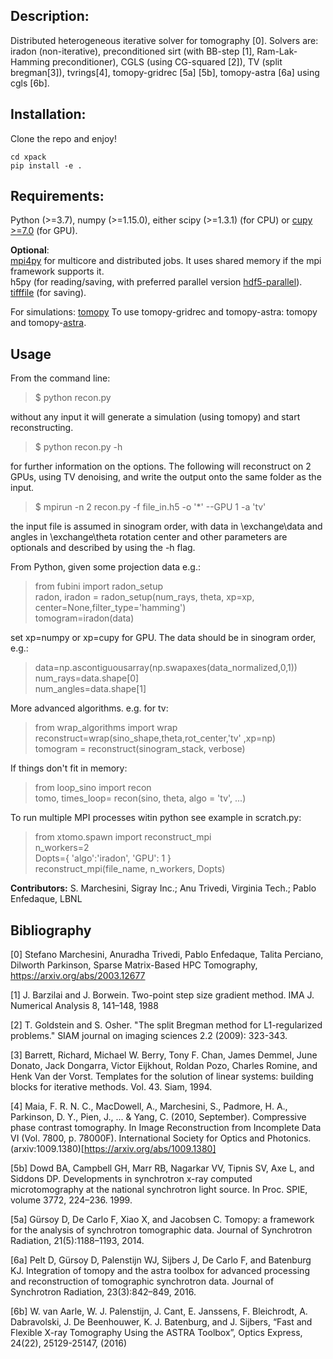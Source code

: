 ## Description:

Distributed heterogeneous iterative solver for tomography [0]. 
Solvers are: iradon (non-iterative), preconditioned sirt (with BB-step [1], Ram-Lak-Hamming preconditioner), CGLS (using CG-squared [2]), TV (split bregman[3]), tvrings[4], tomopy-gridrec [5a] [5b], tomopy-astra [6a] using cgls [6b].

## Installation:
Clone the repo and enjoy!
```
cd xpack
pip install -e .
```

## Requirements:
Python (>=3.7), numpy (>=1.15.0), either scipy (>=1.3.1)  (for CPU) or [cupy >=7.0](https://docs-cupy.chainer.org/en/stable/index.html) (for GPU).

**Optional**:  
[mpi4py](https://mpi4py.readthedocs.io/en/stable/) for multicore and distributed jobs. It uses shared memory if the mpi framework supports it.  
h5py (for reading/saving, with preferred parallel version [hdf5-parallel](https://anaconda.org/Clawpack/hdf5-parallel)).  
[tifffile](https://pypi.org/project/tifffile/) (for saving).  

For simulations: [tomopy](https://tomopy.readthedocs.io/en/latest/)
To use tomopy-gridrec and tomopy-astra: tomopy and tomopy-[astra](https://www.astra-toolbox.com/).

## Usage

From the command line: 
>$ python recon.py 

without any input it will generate a simulation (using tomopy) and start reconstructing.

>$ python recon.py -h 

for further information on the options. 
The following will reconstruct on 2 GPUs, using TV denoising, and write the output onto the same folder as the input.

>$ mpirun -n 2 recon.py -f file_in.h5 -o '*' --GPU 1 -a 'tv'

the input file is assumed in sinogram order, with data in \exchange\data and angles in \exchange\theta
rotation center and other parameters are optionals and described by using the -h flag.


From Python, given some projection data e.g.:
> from fubini import radon_setup  
> radon, iradon = radon_setup(num_rays, theta, xp=xp, center=None,filter_type='hamming')  
> tomogram=iradon(data)  

set xp=numpy or xp=cupy for GPU. The data should be in sinogram order, e.g.:

> data=np.ascontiguousarray(np.swapaxes(data_normalized,0,1))  
> num_rays=data.shape[0]  
> num_angles=data.shape[1]  

More advanced algorithms. e.g. for tv:

> from wrap_algorithms import wrap  
> reconstruct=wrap(sino_shape,theta,rot_center,'tv' ,xp=np)  
> tomogram = reconstruct(sinogram_stack, verbose)  

If things don't fit in memory: 

> from loop_sino import recon  
> tomo, times_loop= recon(sino, theta, algo = 'tv', ...)  

To run multiple MPI processes witin python see example in scratch.py:
> from xtomo.spawn import reconstruct_mpi  
> n_workers=2  
> Dopts={ 'algo':'iradon',  'GPU': 1 }  
> reconstruct_mpi(file_name, n_workers, Dopts)

**Contributors:** S. Marchesini, Sigray Inc.; Anu Trivedi, Virginia Tech.; Pablo Enfedaque, LBNL


## Bibliography

[0] Stefano Marchesini, Anuradha Trivedi, Pablo Enfedaque, Talita Perciano, Dilworth Parkinson, Sparse Matrix-Based HPC Tomography,  https://arxiv.org/abs/2003.12677

[1] J. Barzilai and J. Borwein. Two-point step size gradient method. IMA J. Numerical Analysis 8, 141–148, 1988

[2] T. Goldstein and S. Osher. "The split Bregman method for L1-regularized problems." SIAM journal on imaging sciences 2.2 (2009): 323-343.

[3] Barrett, Richard, Michael W. Berry, Tony F. Chan, James Demmel, June Donato, Jack Dongarra, Victor Eijkhout, Roldan Pozo, Charles Romine, and Henk Van der Vorst. Templates for the solution of linear systems: building blocks for iterative methods. Vol. 43. Siam, 1994.

[4] Maia, F. R. N. C., MacDowell, A., Marchesini, S., Padmore, H. A., Parkinson, D. Y., Pien, J., ... & Yang, C. (2010, September). Compressive phase contrast tomography. In Image Reconstruction from Incomplete Data VI (Vol. 7800, p. 78000F). International Society for Optics and Photonics. (arxiv:1009.1380)[https://arxiv.org/abs/1009.1380]

[5b] Dowd BA, Campbell GH, Marr RB, Nagarkar VV, Tipnis SV, Axe L, and Siddons DP. Developments in synchrotron x-ray computed microtomography at the national synchrotron light source. In Proc. SPIE, volume 3772, 224–236. 1999.

[5a] Gürsoy D, De Carlo F, Xiao X, and Jacobsen C. Tomopy: a framework for the analysis of synchrotron tomographic data. Journal of Synchrotron Radiation, 21(5):1188–1193, 2014.

[6a] Pelt D, Gürsoy D, Palenstijn WJ, Sijbers J, De Carlo F, and Batenburg KJ. Integration of tomopy and the astra toolbox for advanced processing and reconstruction of tomographic synchrotron data. Journal of Synchrotron Radiation, 23(3):842–849, 2016.

[6b] W. van Aarle, W. J. Palenstijn, J. Cant, E. Janssens, F. Bleichrodt, A. Dabravolski, J. De Beenhouwer, K. J. Batenburg, and J. Sijbers, “Fast and Flexible X-ray Tomography Using the ASTRA Toolbox”, Optics Express, 24(22), 25129-25147, (2016)

